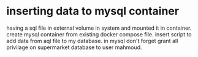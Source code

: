 # inserting data to mysql container
having a sql file in external volume in system and mounted it in container. 
create mysql container from existing docker compose file. 
insert script to add data from aql file to my database.
in mysql don't forget grant all privilage on supermarket database to user mahmoud.
